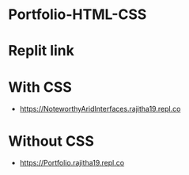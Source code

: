 # Portfolio-HTML-CSS

# Replit link


# With CSS
* https://NoteworthyAridInterfaces.rajitha19.repl.co

# Without CSS
* https://Portfolio.rajitha19.repl.co

